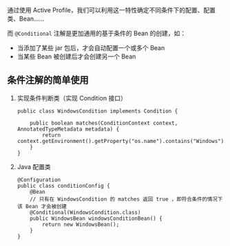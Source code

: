 通过使用 Active Profile，我们可以利用这一特性确定不同条件下的配置、配置类、Bean……

而 `@Conditional` 注解是更加通用的基于条件的 Bean 的创建，如：
* 当添加了某些 jar 包后，才会自动配置一个或多个 Bean
* 当某些 Bean 被创建后才会创建另一个 Bean

## 条件注解的简单使用
1. 实现条件判断类（实现 Condition 接口）
    ```
    public class WindowsCondition implements Condition {

        public boolean matches(ConditionContext context, AnnotatedTypeMetadata metadata) {
            return context.getEnvironment().getProperty("os.name").contains("Windows");
        }
    }
    ```
2. Java 配置类
    ```
    @Configuration
    public class conditionConfig {
        @Bean
        // 只有在 WindowsCondition 的 matches 返回 true ，即符合条件的情况下该 Bean 才会被创建
        @Conditional(WindowsCondition.class)
        public WindowsBean windowsConditionBean() {
            return new WindowsBean();
        }
    }
    ```
